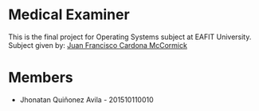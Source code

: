 # Medical Examiner
This is the final project for Operating Systems subject at EAFIT University.
Subject given by: [Juan Francisco Cardona McCormick](https://www.linkedin.com/in/juan-francisco-cardona-mccormick-71baa136/)


# Members
* Jhonatan Quiñonez Avila - 201510110010
